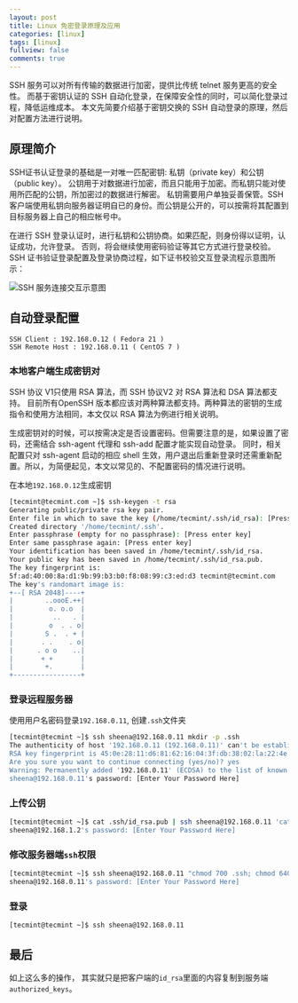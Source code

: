 ```yaml
---
layout: post
title: Linux 免密登录原理及应用
categories: [linux]
tags: [linux]
fullview: false
comments: true
---
```


SSH 服务可以对所有传输的数据进行加密，提供比传统 telnet 服务更高的安全性。
而基于密钥认证的 SSH 自动化登录，在保障安全性的同时，可以简化登录过程，降低运维成本。
本文先简要介绍基于密钥交换的 SSH 自动登录的原理，然后对配置方法进行说明。

## 原理简介
SSH证书认证登录的基础是一对唯一匹配密钥: 私钥（private key）和公钥（public key）。
公钥用于对数据进行加密，而且只能用于加密。而私钥只能对使用所匹配的公钥，所加密过的数据进行解密。
私钥需要用户单独妥善保管。SSH 客户端使用私钥向服务器证明自已的身份。而公钥是公开的，可以按需将其配置到目标服务器上自己的相应帐号中。

在进行 SSH 登录认证时，进行私钥和公钥协商。如果匹配，则身份得以证明，认证成功，允许登录。
否则，将会继续使用密码验证等其它方式进行登录校验。SSH 证书验证登录配置及登录协商过程，如下证书校验交互登录流程示意图所示：

![SSH 服务连接交互示意图 ](http://img.alicdn.com/tfscom/TB1A1DHJVXXXXXMXFXXXXXXXXXX.png)

## 自动登录配置
```
SSH Client : 192.168.0.12 ( Fedora 21 )
SSH Remote Host : 192.168.0.11 ( CentOS 7 )
```

### 本地客户端生成密钥对
SSH 协议 V1只使用 RSA 算法，而 SSH 协议V2 对 RSA 算法和 DSA 算法都支持。
目前所有OpenSSH 版本都应该对两种算法都支持。两种算法的密钥的生成指令和使用方法相同，本文仅以 RSA 算法为例进行相关说明。

生成密钥对的时候，可以按需决定是否设置密码。但需要注意的是，如果设置了密码，还需结合 ssh-agent 代理和 ssh-add 配置才能实现自动登录。
同时，相关配置只对 ssh-agent 启动的相应 shell 生效，用户退出后重新登录时还需重新配置。所以，为简便起见，本文以常见的、不配置密码的情况进行说明。

在本地`192.168.0.12`生成密钥

```sh
[tecmint@tecmint.com ~]$ ssh-keygen -t rsa
Generating public/private rsa key pair.
Enter file in which to save the key (/home/tecmint/.ssh/id_rsa): [Press enter key]
Created directory '/home/tecmint/.ssh'.
Enter passphrase (empty for no passphrase): [Press enter key]
Enter same passphrase again: [Press enter key]
Your identification has been saved in /home/tecmint/.ssh/id_rsa.
Your public key has been saved in /home/tecmint/.ssh/id_rsa.pub.
The key fingerprint is:
5f:ad:40:00:8a:d1:9b:99:b3:b0:f8:08:99:c3:ed:d3 tecmint@tecmint.com
The key's randomart image is:
+--[ RSA 2048]----+
|        ..oooE.++|
|         o. o.o  |
|          ..   . |
|         o  . . o|
|        S .  . + |
|       . .    . o|
|      . o o    ..|
|       + +       |
|        +.       |
+-----------------+
```

### 登录远程服务器
使用用户名密码登录`192.168.0.11`, 创建`.ssh`文件夹
```sh
[tecmint@tecmint ~]$ ssh sheena@192.168.0.11 mkdir -p .ssh
The authenticity of host '192.168.0.11 (192.168.0.11)' can't be established.
RSA key fingerprint is 45:0e:28:11:d6:81:62:16:04:3f:db:38:02:la:22:4e.
Are you sure you want to continue connecting (yes/no)? yes
Warning: Permanently added '192.168.0.11' (ECDSA) to the list of known hosts.
sheena@192.168.0.11's password: [Enter Your Password Here]
```

### 上传公钥
```sh
[tecmint@tecmint ~]$ cat .ssh/id_rsa.pub | ssh sheena@192.168.0.11 'cat >> .ssh/authorized_keys'
sheena@192.168.1.2's password: [Enter Your Password Here]
```

### 修改服务器端`ssh`权限
```sh
[tecmint@tecmint ~]$ ssh sheena@192.168.0.11 "chmod 700 .ssh; chmod 640 .ssh/authorized_keys"
sheena@192.168.0.11's password: [Enter Your Password Here]
```

### 登录
```
[tecmint@tecmint ~]$ ssh sheena@192.168.0.11
```


## 最后
如上这么多的操作， 其实就只是把客户端的`id_rsa`里面的内容复制到服务端`authorized_keys`。